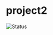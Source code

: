 # project2
![Status](https://github.com/kottman/project2/actions/workflows/pythonapp.yml/badge.svg)

